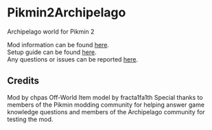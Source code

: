 # Pikmin2Archipelago

Archipelago world for Pikmin 2

Mod information can be found [here](docs/en_Pikmin%202.md).  
Setup guide can be found [here](docs/setup_en.md).  
Any questions or issues can be reported [here](https://github.com/chpas0/Pikmin2Archipelago/issues).  

## Credits
Mod by chpas
Off-World Item model by fracta1fa1th
Special thanks to members of the Pikmin modding community for helping answer game knowledge questions and members of the Archipelago community for testing the mod.
